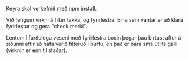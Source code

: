 Keyra skal verkefnið með npm install.

Við fengum virkni á filter takka, og fyrirlestra.
Eina sem vantar er að klára fyrirlestur og gera "check merki".

Lentum í furðulegu veseni með fyrirlestra boxin þegar þau birtast aftur á síðunni eftir að hafa verið filteruð í burtu, en það er bara smá útlits galli (virknin er enn til staðar).
